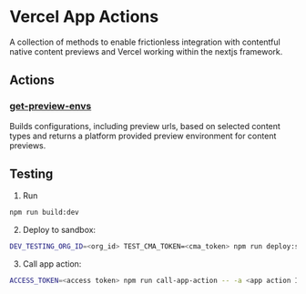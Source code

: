 # Vercel App Actions

A collection of methods to enable frictionless integration with contentful native content previews and Vercel working within the nextjs framework.

## Actions

### [get-preview-envs](src/actions/get-preview-envs.ts)

Builds configurations, including preview urls, based on selected content types and returns a platform provided preview environment for content previews.

## Testing

1. Run

```sh
npm run build:dev
```

2. Deploy to sandbox:

```sh
DEV_TESTING_ORG_ID=<org_id> TEST_CMA_TOKEN=<cma_token> npm run deploy:sandbox
```

3. Call app action:

```sh
ACCESS_TOKEN=<access token> npm run call-app-action -- -a <app action ID> -s <space ID> -p <params list>
```
